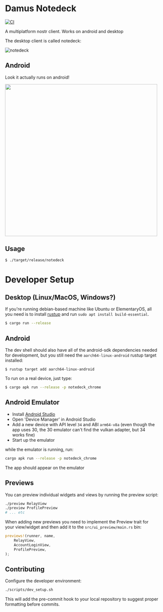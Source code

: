 # Damus Notedeck

[![CI](https://github.com/damus-io/notedeck/actions/workflows/rust.yml/badge.svg)](https://github.com/damus-io/notedeck/actions/workflows/rust.yml)

A multiplatform nostr client. Works on android and desktop

The desktop client is called notedeck:

![notedeck](https://cdn.jb55.com/s/6130555f03db55b2.png)

## Android

Look it actually runs on android!

<img src="https://cdn.jb55.com/s/bebeeadf7001fae1.png" height="500px" />

## Usage

```bash
$ ./target/release/notedeck
```

# Developer Setup

## Desktop (Linux/MacOS, Windows?)

If you're running debian-based machine like Ubuntu or ElementaryOS, all you need is to install [rustup] and run `sudo apt install build-essential`.

```bash
$ cargo run --release 
```

## Android

The dev shell should also have all of the android-sdk dependencies needed for development, but you still need the `aarch64-linux-android` rustup target installed:

```
$ rustup target add aarch64-linux-android
```

To run on a real device, just type:

```bash
$ cargo apk run --release -p notedeck_chrome
```

## Android Emulator

- Install [Android Studio](https://developer.android.com/studio)
- Open 'Device Manager' in Android Studio
- Add a new device with API level `34` and ABI `arm64-v8a` (even though the app uses 30, the 30 emulator can't find the vulkan adapter, but 34 works fine)
- Start up the emulator

while the emulator is running, run:

```bash
cargo apk run --release -p notedeck_chrome
```

The app should appear on the emulator

[direnv]: https://direnv.net/

## Previews

You can preview individual widgets and views by running the preview script:

```bash
./preview RelayView
./preview ProfilePreview
# ... etc
```

When adding new previews you need to implement the Preview trait for your
view/widget and then add it to the `src/ui_preview/main.rs` bin:

```rust
previews!(runner, name,
    RelayView,
    AccountLoginView,
    ProfilePreview,
);
```


## Contributing

Configure the developer environment:

```bash
./scripts/dev_setup.sh
```

This will add the pre-commit hook to your local repository to suggest proper formatting before commits.

[rustup]: https://rustup.rs/
